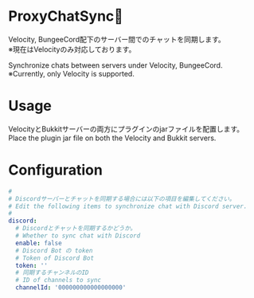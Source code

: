 # ProxyChatSync🧬
Velocity, BungeeCord配下のサーバー間でのチャットを同期します。  
※現在はVelocityのみ対応しております。

Synchronize chats between servers under Velocity, BungeeCord.  
※Currently, only Velocity is supported.


# Usage
VelocityとBukkitサーバーの両方にプラグインのjarファイルを配置します。  
Place the plugin jar file on both the Velocity and Bukkit servers.  

# Configuration

```yaml
#
# Discordサーバーとチャットを同期する場合には以下の項目を編集してください。
# Edit the following items to synchronize chat with Discord server.
#
discord:
  # Discordとチャットを同期するかどうか。
  # Whether to sync chat with Discord
  enable: false
  # Discord Bot の token
  # Token of Discord Bot
  token: ''
  # 同期するチャンネルのID
  # ID of channels to sync
  channelId: '000000000000000000'
```